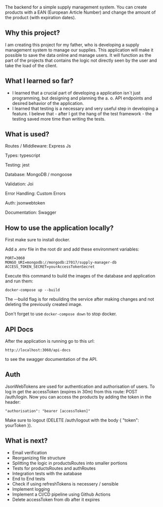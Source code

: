 The backend for a simple supply management system. You can create products with a EAN (European Article Number) and change the amount of the product (with expiration dates).

## Why this project?

I am creating this project for my father, who is developing a supply management system to manage our supplies.
This application will make it possible to save the data online and manage users.
It will function as the part of the projects that contains the logic not directly seen by the user and take the load of the client.

## What I learned so far?

- I learned that a crucial part of developing a application isn´t just programming, but designing and planning the a. o. API endpoints and desired behavior of the application.
- I learned that testing is a necessary and very useful step in developing a feature. I beleve that - after I got the hang of the test framework - the testing saved more time than writing the tests.

## What is used?

Routes / Middleware: Express Js

Types: typescript

Testing: jest

Database: MongoDB / mongoose

Validation: Joi

Error Handling: Custom Errors

Auth: jsonwebtoken

Documentation: Swagger

## How to use the application locally?

First make sure to install docker.

Add a .env file in the root dir and add these environment variables:

```
PORT=3060
MONGO_URI=mongodb://mongodb:27017/supply-manager-db
ACCESS_TOKEN_SECRET=yourAccessTokenSecret
```

Execute this command to build the images of the database and application and run them:

```
docker-compose up --build
```

The --build flag is for rebuilding the service after making changes and not deleting the previously created image.

Don't forget to use `docker-compose down` to stop docker.

## API Docs

After the application is running go to this url:

```
http://localhost:3060/api-docs
```

to see the swagger documentation of the API.

## Auth

JsonWebTokens are used for authentication and authorisation of users.
To log in get the accessToken (expires in 30m) from this route: POST /auth/login.
Now you can access the products by adding the token in the header:

```
"authorisation": "bearer [accessToken]"
```

Make sure to logout (DELETE /auth/logout with the body { "token": yourToken }).

## What is next?

- Email verification
- Reorganizing file structure
- Splitting the logic in productsRoutes into smaller portions
- Tests for productsRoutes and authRoutes
- Integration tests with the aatabase
- End to End tests
- Check if using refreshTokens is necessery / sensible
- Implement logging
- Implement a CI/CD pipeline using Github Actions
- Delete accessToken from db after it expires
